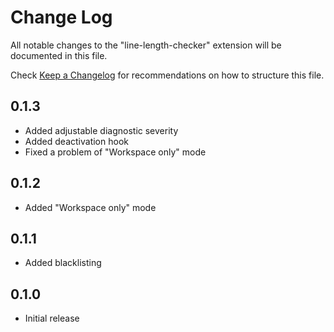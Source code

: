 # Change Log

All notable changes to the "line-length-checker" extension will be documented
in this file.

Check [Keep a Changelog](http://keepachangelog.com/) for recommendations on how
to structure this file.

## 0.1.3
- Added adjustable diagnostic severity
- Added deactivation hook
- Fixed a problem of "Workspace only" mode

## 0.1.2
- Added "Workspace only" mode

## 0.1.1
- Added blacklisting

## 0.1.0
- Initial release